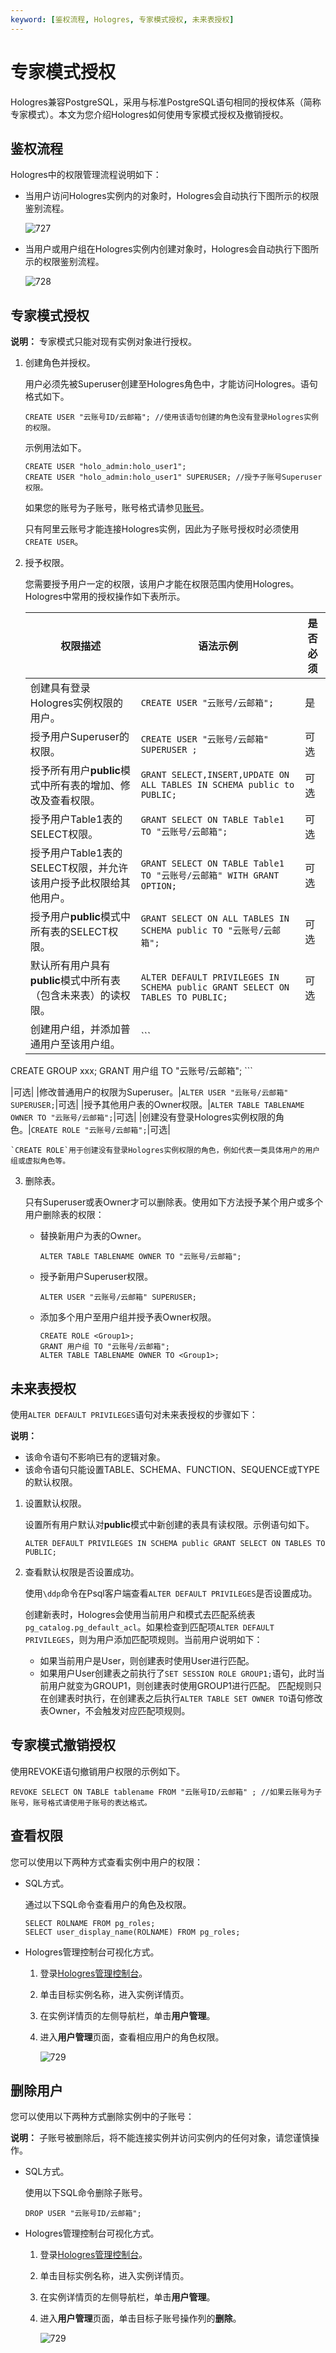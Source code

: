 ```yaml
---
keyword: [鉴权流程, Hologres, 专家模式授权, 未来表授权]
---
```


# 专家模式授权

Hologres兼容PostgreSQL，采用与标准PostgreSQL语句相同的授权体系（简称专家模式）。本文为您介绍Hologres如何使用专家模式授权及撤销授权。

## 鉴权流程

Hologres中的权限管理流程说明如下：

-   当用户访问Hologres实例内的对象时，Hologres会自动执行下图所示的权限鉴别流程。

    ![727](https://static-aliyun-doc.oss-accelerate.aliyuncs.com/assets/img/zh-CN/5754158951/p95305.png)

-   当用户或用户组在Hologres实例内创建对象时，Hologres会自动执行下图所示的权限鉴别流程。

    ![728](https://static-aliyun-doc.oss-accelerate.aliyuncs.com/assets/img/zh-CN/5754158951/p95307.png)


## 专家模式授权

**说明：** 专家模式只能对现有实例对象进行授权。

1.  创建角色并授权。

    用户必须先被Superuser创建至Hologres角色中，才能访问Hologres。语句格式如下。

    ```
    CREATE USER "云账号ID/云邮箱"; //使用该语句创建的角色没有登录Hologres实例的权限。
    ```

    示例用法如下。

    ```
    CREATE USER "holo_admin:holo_user1";
    CREATE USER "holo_admin:holo_user1" SUPERUSER; //授予子账号Superuser权限。
    ```

    如果您的账号为子账号，账号格式请参见[账号](/intl.zh-CN/产品简介/基本概念.md)。

    只有阿里云账号才能连接Hologres实例，因此为子账号授权时必须使用`CREATE USER`。

2.  授予权限。

    您需要授予用户一定的权限，该用户才能在权限范围内使用Hologres。Hologres中常用的授权操作如下表所示。

    |权限描述|语法示例|是否必须|
    |----|----|----|
    |创建具有登录Hologres实例权限的用户。|`CREATE USER "云账号/云邮箱";`|是|
    |授予用户Superuser的权限。|`CREATE USER "云账号/云邮箱" SUPERUSER ;`|可选|
    |授予所有用户**public**模式中所有表的增加、修改及查看权限。|`GRANT SELECT,INSERT,UPDATE ON ALL TABLES IN SCHEMA public to PUBLIC;`|可选|
    |授予用户Table1表的SELECT权限。|`GRANT SELECT ON TABLE Table1 TO "云账号/云邮箱";`|可选|
    |授予用户Table1表的SELECT权限，并允许该用户授予此权限给其他用户。|`GRANT SELECT ON TABLE Table1 TO "云账号/云邮箱" WITH GRANT OPTION;`|可选|
    |授予用户**public**模式中所有表的SELECT权限。|`GRANT SELECT ON ALL TABLES IN SCHEMA public TO "云账号/云邮箱";`|可选|
    |默认所有用户具有**public**模式中所有表（包含未来表）的读权限。|`ALTER DEFAULT PRIVILEGES IN SCHEMA public GRANT SELECT ON TABLES TO PUBLIC;`|可选|
    |创建用户组，并添加普通用户至该用户组。|    ```
CREATE GROUP xxx;
GRANT 用户组 TO "云账号/云邮箱";
    ```

|可选|
    |修改普通用户的权限为Superuser。|`ALTER USER "云账号/云邮箱" SUPERUSER;`|可选|
    |授予其他用户表的Owner权限。|`ALTER TABLE TABLENAME OWNER TO "云账号/云邮箱";`|可选|
    |创建没有登录Hologres实例权限的角色。|`CREATE ROLE "云账号/云邮箱";`|可选|

    `CREATE ROLE`用于创建没有登录Hologres实例权限的角色，例如代表一类具体用户的用户组或虚拟角色等。

3.  删除表。

    只有Superuser或表Owner才可以删除表。使用如下方法授予某个用户或多个用户删除表的权限：

    -   替换新用户为表的Owner。

        ```
        ALTER TABLE TABLENAME OWNER TO "云账号/云邮箱";
        ```

    -   授予新用户Superuser权限。

        ```
        ALTER USER "云账号/云邮箱" SUPERUSER;
        ```

    -   添加多个用户至用户组并授予表Owner权限。

        ```
        CREATE ROLE <Group1>;
        GRANT 用户组 TO "云账号/云邮箱";
        ALTER TABLE TABLENAME OWNER TO <Group1>;
        ```


## 未来表授权

使用`ALTER DEFAULT PRIVILEGES`语句对未来表授权的步骤如下：

**说明：**

-   该命令语句不影响已有的逻辑对象。
-   该命令语句只能设置TABLE、SCHEMA、FUNCTION、SEQUENCE或TYPE的默认权限。

1.  设置默认权限。

    设置所有用户默认对**public**模式中新创建的表具有读权限。示例语句如下。

    ```
    ALTER DEFAULT PRIVILEGES IN SCHEMA public GRANT SELECT ON TABLES TO PUBLIC;
    ```

2.  查看默认权限是否设置成功。

    使用`\ddp`命令在Psql客户端查看`ALTER DEFAULT PRIVILEGES`是否设置成功。

    创建新表时，Hologres会使用当前用户和模式去匹配系统表`pg_catalog.pg_default_acl`。如果检查到匹配项`ALTER DEFAULT PRIVILEGES`，则为用户添加匹配项规则。当前用户说明如下：

    -   如果当前用户是User，则创建表时使用User进行匹配。
    -   如果用户User创建表之前执行了`SET SESSION ROLE GROUP1;`语句，此时当前用户就变为GROUP1，则创建表时使用GROUP1进行匹配。
    匹配规则只在创建表时执行，在创建表之后执行`ALTER TABLE SET OWNER TO`语句修改表Owner，不会触发对应匹配项规则。


## 专家模式撤销授权

使用REVOKE语句撤销用户权限的示例如下。

```
REVOKE SELECT ON TABLE tablename FROM "云账号ID/云邮箱" ; //如果云账号为子账号，账号格式请使用子账号的表达格式。
```

## 查看权限

您可以使用以下两种方式查看实例中用户的权限：

-   SQL方式。

    通过以下SQL命令查看用户的角色及权限。

    ```
    SELECT ROLNAME FROM pg_roles;
    SELECT user_display_name(ROLNAME) FROM pg_roles;
    ```

-   Hologres管理控制台可视化方式。
    1.  登录[Hologres管理控制台](https://hologram.console.aliyun.com/#/instance)。
    2.  单击目标实例名称，进入实例详情页。
    3.  在实例详情页的左侧导航栏，单击**用户管理**。
    4.  进入**用户管理**页面，查看相应用户的角色权限。

        ![729](https://static-aliyun-doc.oss-accelerate.aliyuncs.com/assets/img/zh-CN/6754158951/p95315.png)


## 删除用户

您可以使用以下两种方式删除实例中的子账号：

**说明：** 子账号被删除后，将不能连接实例并访问实例内的任何对象，请您谨慎操作。

-   SQL方式。

    使用以下SQL命令删除子账号。

    ```
    DROP USER "云账号ID/云邮箱";
    ```

-   Hologres管理控制台可视化方式。
    1.  登录[Hologres管理控制台](https://hologram.console.aliyun.com/#/instance)。
    2.  单击目标实例名称，进入实例详情页。
    3.  在实例详情页的左侧导航栏，单击**用户管理**。
    4.  进入**用户管理**页面，单击目标子账号操作列的**删除**。

        ![729](https://static-aliyun-doc.oss-accelerate.aliyuncs.com/assets/img/zh-CN/6754158951/p95315.png)


